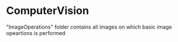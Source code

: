 # ComputerVision
"ImageOperations" folder contains all images on which basic image opeartions is performed
